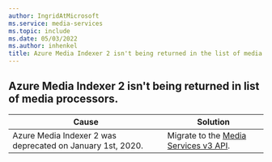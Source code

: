 ```yaml
---
author: IngridAtMicrosoft
ms.service: media-services
ms.topic: include
ms.date: 05/03/2022
ms.author: inhenkel
title: Azure Media Indexer 2 isn't being returned in the list of media processors.
---
```


<!-- 2201260010002678 -->

## Azure Media Indexer 2 isn't being returned in list of media processors.

| Cause | Solution |
| ----- | -------- |
| Azure Media Indexer 2 was deprecated on January 1st, 2020.| Migrate to the [Media Services v3 API](../migrate-v-2-v-3-migration-introduction.md). |
